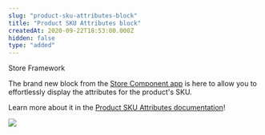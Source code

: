 ```yaml
---
slug: "product-sku-attributes-block"
title: "Product SKU Attributes block"
createdAt: 2020-09-22T18:53:00.000Z
hidden: false
type: "added"
---
```


<div class="badge" id="store-framework">Store Framework</div>

 The brand new block from the [Store Component app](https://vtex.io/docs/components/content-blocks/vtex.store-components/) is here to allow you to effortlessly display the attributes for the product's SKU. 

Learn more about it in the [Product SKU Attributes documentation](https://vtex.io/docs/components/content-blocks/vtex.store-components/productskuattributes/)!


![](https://files.readme.io/3e52e6a-product-sku-attributes.png)